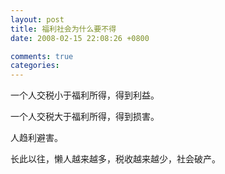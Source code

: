 ```yaml
---
layout: post
title: 福利社会为什么要不得
date: 2008-02-15 22:08:26 +0800

comments: true
categories: 
---
```

一个人交税小于福利所得，得到利益。

一个人交税大于福利所得，得到损害。

人趋利避害。

长此以往，懒人越来越多，税收越来越少，社会破产。